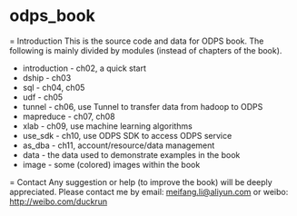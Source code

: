 odps_book
=========

= Introduction
This is the source code and data for ODPS book.
The following is mainly divided by modules (instead of chapters of the book).
* introduction  - ch02, a quick start
* dship         - ch03
* sql           - ch04, ch05
* udf           - ch05
* tunnel        - ch06, use Tunnel to transfer data from hadoop to ODPS 
* mapreduce     - ch07, ch08
* xlab          - ch09, use machine learning algorithms
* use_sdk       - ch10, use ODPS SDK to access ODPS service
* as_dba        - ch11, account/resource/data management
* data          - the data used to demonstrate examples in the book
* image         - some (colored) images within the book

= Contact
Any suggestion or help (to improve the book) will be deeply appreciated. 
Please contact me by email: meifang.li@aliyun.com or weibo: http://weibo.com/duckrun
